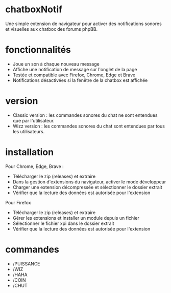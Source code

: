 # chatboxNotif
Une simple extension de navigateur pour activer des notifications sonores et visuelles aux chatbox des forums phpBB.

# fonctionnalités
<ul>
  <li>Joue un son à chaque nouveau message</li>
  <li>Affiche une notification de message sur l'onglet de la page</li>
  <li>Testée et compatible avec Firefox, Chrome, Edge et Brave</li>
  <li>Notifications désactivées si la fenêtre de la chatbox est affichée</li>
 </ul>

# version
<ul>
  <li>Classic version : les commandes sonores du chat ne sont entendues que par l'utilisateur.</li>
  <li>Wizz version : les commandes sonores du chat sont entendues par tous les utilisateurs.</li>
 </ul>
 
# installation
Pour Chrome, Edge, Brave :
<ul>
  <li>Télécharger le zip (releases) et extraire</li>
  <li>Dans la gestion d'extensions du navigateur, activer le mode développeur</li>
  <li>Charger une extension décompressée et sélectionner le dossier extrait</li>
  <li>Vérifier que la lecture des données est autorisée pour l'extension</li>
</ul>
Pour Firefox
<ul>
  <li>Télécharger le zip (releases) et extraire</li>
  <li>Gérer les extensions et installer un module depuis un fichier</li>
  <li>Sélectionner le fichier xpi dans le dossier extrait</li>
  <li>Vérifier que la lecture des données est autorisée pour l'extension</li>
</ul>

# commandes
<ul>
  <li>/PUISSANCE</li>
  <li>/WIZ</li>
  <li>/HAHA</li>
  <li>/COIN</li>
  <li>/CHUT</li>
</ul>
